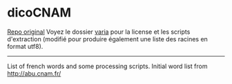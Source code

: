 # dicoCNAM

[Repo original](https://github.com/xavier268/dicoCNAM)
Voyez le dossier [varia](varia/) pour la license et les scripts d'extraction (modifié pour produire également une liste des racines en format utf8).

---

List of french words and some processing scripts.
Initial word list from http://abu.cnam.fr/
